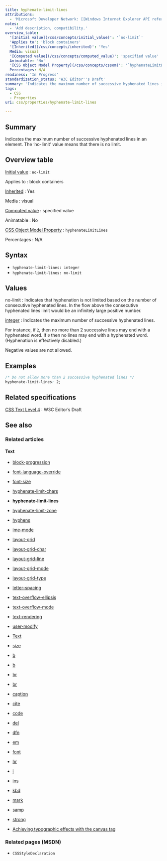 ```yaml
---
title: hyphenate-limit-lines
attributions:
  - 'Microsoft Developer Network: [[Windows Internet Explorer API reference](http://msdn.microsoft.com/en-us/library/ie/hh828809%28v=vs.85%29.aspx) Article]'
notes:
  - 'Add description, compatibility.'
overview_table:
  '[Initial value](/css/concepts/initial_value)': '`no-limit`'
  'Applies to': 'block containers'
  '[Inherited](/css/concepts/inherited)': 'Yes'
  Media: visual
  '[Computed value](/css/concepts/computed_value)': 'specified value'
  Animatable: 'No'
  '[CSS Object Model Property](/css/concepts/cssom)': '`hyphenateLimitLines`'
  Percentages: N/A
readiness: 'In Progress'
standardization_status: 'W3C Editor''s Draft'
summary: 'Indicates the maximum number of successive hyphenated lines in an element. The ‘no-limit’ value means that there is no limit.'
tags:
  - CSS
  - Properties
uri: css/properties/hyphenate-limit-lines

---
```

## <span>Summary</span>

Indicates the maximum number of successive hyphenated lines in an element. The ‘no-limit’ value means that there is no limit.

## <span>Overview table</span>

[Initial value](/css/concepts/initial_value)
:   `no-limit`

Applies to
:   block containers

[Inherited](/css/concepts/inherited)
:   Yes

Media
:   visual

[Computed value](/css/concepts/computed_value)
:   specified value

Animatable
:   No

[CSS Object Model Property](/css/concepts/cssom)
:   `hyphenateLimitLines`

Percentages
:   N/A

## <span>Syntax</span>

-   `hyphenate-limit-lines: integer`
-   `hyphenate-limit-lines: no-limit`

## <span>Values</span>

no-limit
:   Indicates that hyphenation is not limited based on the number of consecutive hyphenated lines. In the flow above the consecutive hyphenated lines limit would be an infinitely large positive number.

[integer](/css/data_types/integer)
:   Indicates the maximum number of successive hyphenated lines.

For instance, if `2`, then no more than 2 successive lines may end with a hyphenated word. If `0` then no lines may end with a hyphenated word. (Hyphenation is effectively disabled.)

Negative values are not allowed.

## <span>Examples</span>

``` css
/* Do not allow more than 2 successive hyphenated lines */
hyphenate-limit-lines: 2;
```

## <span>Related specifications</span>

[CSS Text Level 4](http://dev.w3.org/csswg/css-text-4/#hyphenate-line-limits)
:   W3C Editor’s Draft

## <span>See also</span>

### <span>Related articles</span>

#### <span>Text</span>

-   [block-progression](/css/properties/block-progression)

-   [font-language-override](/css/properties/font-language-override)

-   [font-size](/css/properties/font-size)

-   [hyphenate-limit-chars](/css/properties/hyphenate-limit-chars)

-   **hyphenate-limit-lines**

-   [hyphenate-limit-zone](/css/properties/hyphenate-limit-zone)

-   [hyphens](/css/properties/hyphens)

-   [ime-mode](/css/properties/ime-mode)

-   [layout-grid](/css/properties/layout-grid)

-   [layout-grid-char](/css/properties/layout-grid-char)

-   [layout-grid-line](/css/properties/layout-grid-line)

-   [layout-grid-mode](/css/properties/layout-grid-mode)

-   [layout-grid-type](/css/properties/layout-grid-type)

-   [letter-spacing](/css/properties/letter-spacing)

-   [text-overflow-ellipsis](/css/properties/text-overflow-ellipsis)

-   [text-overflow-mode](/css/properties/text-overflow-mode)

-   [text-rendering](/css/properties/text-rendering)

-   [user-modify](/css/properties/user-modify)

-   [Text](/css/text)

-   [size](/html/attributes/size)

-   [b](/html/elements/b)

-   [b](/html/elements/b/ja)

-   [br](/html/elements/br)

-   [br](/html/elements/br/ja)

-   [caption](/html/elements/caption)

-   [cite](/html/elements/cite)

-   [code](/html/elements/code)

-   [del](/html/elements/del)

-   [dfn](/html/elements/dfn)

-   [em](/html/elements/em)

-   [font](/html/elements/font)

-   [hr](/html/elements/hr)

-   [i](/html/elements/i)

-   [ins](/html/elements/ins)

-   [kbd](/html/elements/kbd)

-   [mark](/html/elements/mark)

-   [samp](/html/elements/samp)

-   [strong](/html/elements/strong)

-   [Achieving typographic effects with the canvas tag](/tutorials/canvas_texteffects)

### <span>Related pages (MSDN)</span>

-   `CSSStyleDeclaration`
